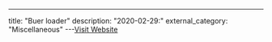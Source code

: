---
title: "Buer loader"
description: "2020-02-29:"
external_category: "Miscellaneous"
---[Visit Website](https://github.com/jstrosch/malware-samples/tree/master/binaries/buer-loader/2020/February)

